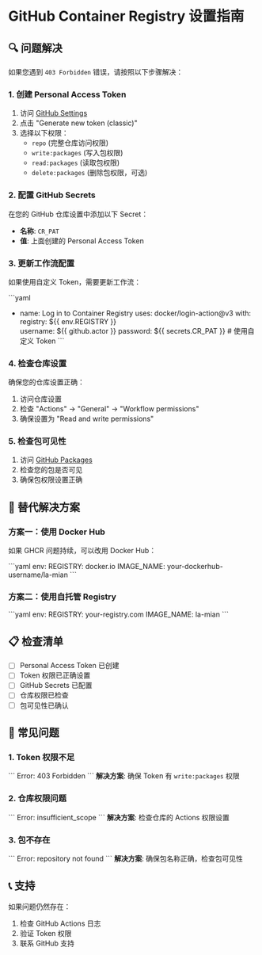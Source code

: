 # GitHub Container Registry 设置指南

## 🔍 问题解决

如果您遇到 `403 Forbidden` 错误，请按照以下步骤解决：

### 1. 创建 Personal Access Token

1. 访问 [GitHub Settings](https://github.com/settings/tokens)
2. 点击 "Generate new token (classic)"
3. 选择以下权限：
   - `repo` (完整仓库访问权限)
   - `write:packages` (写入包权限)
   - `read:packages` (读取包权限)
   - `delete:packages` (删除包权限，可选)

### 2. 配置 GitHub Secrets

在您的 GitHub 仓库设置中添加以下 Secret：

- **名称**: `CR_PAT`
- **值**: 上面创建的 Personal Access Token

### 3. 更新工作流配置

如果使用自定义 Token，需要更新工作流：

\`\`\`yaml
- name: Log in to Container Registry
  uses: docker/login-action@v3 
  with:
    registry: ${{ env.REGISTRY }}  
    username: ${{ github.actor }}
    password: ${{ secrets.CR_PAT }}  # 使用自定义 Token
\`\`\`

### 4. 检查仓库设置

确保您的仓库设置正确：

1. 访问仓库设置
2. 检查 "Actions" → "General" → "Workflow permissions"
3. 确保设置为 "Read and write permissions"

### 5. 检查包可见性

1. 访问 [GitHub Packages](https://github.com/features/packages)
2. 检查您的包是否可见
3. 确保包权限设置正确

## 🔧 替代解决方案

### 方案一：使用 Docker Hub

如果 GHCR 问题持续，可以改用 Docker Hub：

\`\`\`yaml
env:
  REGISTRY: docker.io
  IMAGE_NAME: your-dockerhub-username/la-mian
\`\`\`

### 方案二：使用自托管 Registry

\`\`\`yaml
env:
  REGISTRY: your-registry.com
  IMAGE_NAME: la-mian
\`\`\`

## 📋 检查清单

- [ ] Personal Access Token 已创建
- [ ] Token 权限已正确设置
- [ ] GitHub Secrets 已配置
- [ ] 仓库权限已检查
- [ ] 包可见性已确认

## 🚨 常见问题

### 1. Token 权限不足
\`\`\`
Error: 403 Forbidden
\`\`\`
**解决方案**: 确保 Token 有 `write:packages` 权限

### 2. 仓库权限问题
\`\`\`
Error: insufficient_scope
\`\`\`
**解决方案**: 检查仓库的 Actions 权限设置

### 3. 包不存在
\`\`\`
Error: repository not found
\`\`\`
**解决方案**: 确保包名称正确，检查包可见性

## 📞 支持

如果问题仍然存在：

1. 检查 GitHub Actions 日志
2. 验证 Token 权限
3. 联系 GitHub 支持
